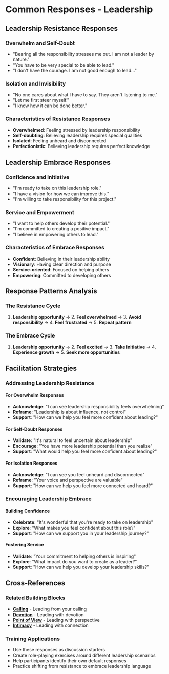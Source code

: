 # Common Responses - Leadership

## Leadership Resistance Responses

### Overwhelm and Self-Doubt
- "Bearing all the responsibility stresses me out. I am not a leader by nature."
- "You have to be very special to be able to lead."
- "I don't have the courage. I am not good enough to lead..."

### Isolation and Invisibility
- "No one cares about what I have to say. They aren't listening to me."
- "Let me first steer myself."
- "I know how it can be done better."

### Characteristics of Resistance Responses
- **Overwhelmed**: Feeling stressed by leadership responsibility
- **Self-doubting**: Believing leadership requires special qualities
- **Isolated**: Feeling unheard and disconnected
- **Perfectionistic**: Believing leadership requires perfect knowledge

## Leadership Embrace Responses

### Confidence and Initiative
- "I'm ready to take on this leadership role."
- "I have a vision for how we can improve this."
- "I'm willing to take responsibility for this project."

### Service and Empowerment
- "I want to help others develop their potential."
- "I'm committed to creating a positive impact."
- "I believe in empowering others to lead."

### Characteristics of Embrace Responses
- **Confident**: Believing in their leadership ability
- **Visionary**: Having clear direction and purpose
- **Service-oriented**: Focused on helping others
- **Empowering**: Committed to developing others

## Response Patterns Analysis

### The Resistance Cycle
1. **Leadership opportunity** → 2. **Feel overwhelmed** → 3. **Avoid responsibility** → 4. **Feel frustrated** → 5. **Repeat pattern**

### The Embrace Cycle
1. **Leadership opportunity** → 2. **Feel excited** → 3. **Take initiative** → 4. **Experience growth** → 5. **Seek more opportunities**

## Facilitation Strategies

### Addressing Leadership Resistance

#### For Overwhelm Responses
- **Acknowledge**: "I can see leadership responsibility feels overwhelming"
- **Reframe**: "Leadership is about influence, not control"
- **Support**: "How can we help you feel more confident about leading?"

#### For Self-Doubt Responses
- **Validate**: "It's natural to feel uncertain about leadership"
- **Encourage**: "You have more leadership potential than you realize"
- **Support**: "What would help you feel more confident about leading?"

#### For Isolation Responses
- **Acknowledge**: "I can see you feel unheard and disconnected"
- **Reframe**: "Your voice and perspective are valuable"
- **Support**: "How can we help you feel more connected and heard?"

### Encouraging Leadership Embrace

#### Building Confidence
- **Celebrate**: "It's wonderful that you're ready to take on leadership"
- **Explore**: "What makes you feel confident about this role?"
- **Support**: "How can we support you in your leadership journey?"

#### Fostering Service
- **Validate**: "Your commitment to helping others is inspiring"
- **Explore**: "What impact do you want to create as a leader?"
- **Support**: "How can we help you develop your leadership skills?"

## Cross-References

### Related Building Blocks
- **[Calling](../calling/README.md)** - Leading from your calling
- **[Devotion](../devotion/README.md)** - Leading with devotion
- **[Point of View](../point-of-view/README.md)** - Leading with perspective
- **[Intimacy](../intimacy/README.md)** - Leading with connection

### Training Applications
- Use these responses as discussion starters
- Create role-playing exercises around different leadership scenarios
- Help participants identify their own default responses
- Practice shifting from resistance to embrace leadership language
